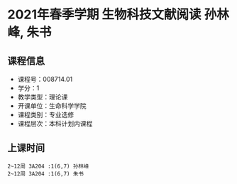 # 2021年春季学期 生物科技文献阅读 孙林峰, 朱书






## 课程信息

- 课程号：008714.01
- 学分：1
- 教学类型：理论课
- 开课单位：生命科学学院
- 课程类别：专业选修
- 课程层次：本科计划内课程

## 上课时间

```
2~12周 3A204 :1(6,7) 孙林峰
2~12周 3A204 :1(6,7) 朱书
```


